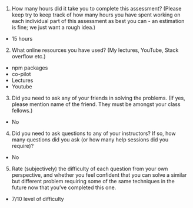 1. How many hours did it take you to complete this assessment? (Please keep try to keep track of how many hours you have spent working on each individual part of this assessment as best you can - an estimation is fine; we just want a rough idea.)

- 15 hours

2. What online resources you have used? (My lectures, YouTube, Stack overflow etc.)

- npm packages
- co-pilot
- Lectures
- Youtube


3. Did you need to ask any of your friends in solving the problems. (If yes, please mention name of the friend. They must be amongst your class fellows.)

- No

4. Did you need to ask questions to any of your instructors? If so, how many questions did you ask (or how many help sessions did you require)?

- No

5. Rate (subjectively) the difficulty of each question from your own perspective, and whether you feel confident that you can solve a similar but different problem requiring some of the same techniques in the future now that you’ve completed this one.

- 7/10 level of difficulty
